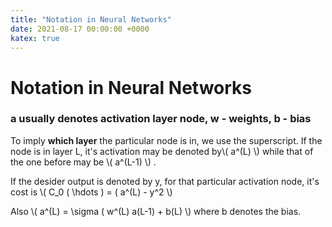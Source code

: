 ```yaml
---
title: "Notation in Neural Networks"
date: 2021-08-17 00:00:00 +0000
katex: true
---
```

# Notation in Neural Networks

### a usually denotes activation layer node, w - weights, b - bias

To imply **which layer** the particular node is in, we use the superscript.
If the node is in layer L, it's activation may be denoted by\\( a^(L) \\) while that of the one before may be \\( a^(L-1) \\) .

If the desider output is denoted by y, for that particular activation node, it's cost is \\( C_0 ( \hdots ) = ( a^(L) - y^2 \\)

Also \\( a^(L) = \sigma ( w^(L) a(L-1) + b(L) \\) where b denotes the bias.
